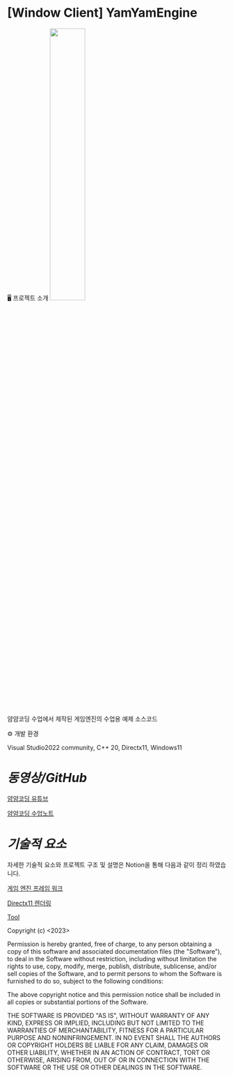 # [Window Client] YamYamEngine 

🖥️ 프로젝트 소개
<img src="https://github.com/eazuooz/YamYam_Engine/assets/46310910/e312db09-9416-483e-9673-df972081e0bf" width="40%"/>

얌얌코딩 수업에서 제작된 게임엔진의 수업용 예제 소스코드


⚙️ 개발 환경

Visual Studio2022 community, C++ 20, Directx11, Windows11

# *동영상/GitHub*

[얌얌코딩 유튜브](https://www.youtube.com/channel/UCOgtkPoyC0VXhCs7Xk3jvjQ)

[얌얌코딩 수업노트](https://yamyamcoding.oopy.io/)

# *기술적 요소*
자세한 기술적 요소와 프로젝트 구조 및 설명은 Notion을 통해 다음과 같이 정리 하였습니다.

[게임 엔진 프레임 워크](https://typical-slug-3ef.notion.site/GAME-ENGINE-FRAMEWORK-d594503034b74e70bc9fb0d89facfe1b?pvs=4)

[Directx11 렌더링](https://typical-slug-3ef.notion.site/DIRECTX-11-80d76736a5d348f4ac4a77a983fd7050?pvs=4)

[Tool](https://typical-slug-3ef.notion.site/Tool-Programming-5c92a9117abd49b7be110c00374b6e1f?pvs=4)





Copyright (c) <2023> <YamYamCoding>

Permission is hereby granted, free of charge, to any person obtaining a copy
of this software and associated documentation files (the "Software"), to deal
in the Software without restriction, including without limitation the rights
to use, copy, modify, merge, publish, distribute, sublicense, and/or sell
copies of the Software, and to permit persons to whom the Software is
furnished to do so, subject to the following conditions:

The above copyright notice and this permission notice shall be included in all
copies or substantial portions of the Software.

THE SOFTWARE IS PROVIDED "AS IS", WITHOUT WARRANTY OF ANY KIND, EXPRESS OR
IMPLIED, INCLUDING BUT NOT LIMITED TO THE WARRANTIES OF MERCHANTABILITY,
FITNESS FOR A PARTICULAR PURPOSE AND NONINFRINGEMENT. IN NO EVENT SHALL THE
AUTHORS OR COPYRIGHT HOLDERS BE LIABLE FOR ANY CLAIM, DAMAGES OR OTHER
LIABILITY, WHETHER IN AN ACTION OF CONTRACT, TORT OR OTHERWISE, ARISING FROM,
OUT OF OR IN CONNECTION WITH THE SOFTWARE OR THE USE OR OTHER DEALINGS IN THE
SOFTWARE.

